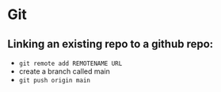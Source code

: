 
# Git
## Linking an existing repo to a github repo:
- `git remote add REMOTENAME URL`
- create a branch called main
- `git push origin main`
